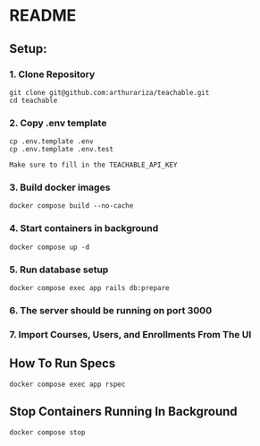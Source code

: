 # README

## Setup:
### 1. Clone Repository
```
git clone git@github.com:arthurariza/teachable.git
cd teachable
```
### 2. Copy .env template
```
cp .env.template .env
cp .env.template .env.test
```
`Make sure to fill in the TEACHABLE_API_KEY`

### 3. Build docker images
```
docker compose build --no-cache
```
### 4. Start containers in background
```
docker compose up -d
```
### 5. Run database setup
```
docker compose exec app rails db:prepare
```
### 6. The server should be running on port 3000

### 7. Import Courses, Users, and Enrollments From The UI

## How To Run Specs
```
docker compose exec app rspec
```
## Stop Containers Running In Background
```
docker compose stop
```